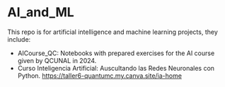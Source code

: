 # AI_and_ML
This repo is for artificial intelligence and machine learning projects, they include:
- AICourse_QC: Notebooks with prepared exercises for the AI course given by QCUNAL in 2024.
- Curso Inteligencia Artificial: Auscultando las Redes Neuronales con Python.
  https://taller6-quantumc.my.canva.site/ia-home

